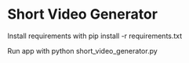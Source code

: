 # Short Video Generator


Install requirements with 
pip install -r requirements.txt

Run app with
python short_video_generator.py